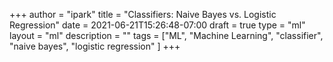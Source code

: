 +++
author = "ipark"
title = "Classifiers: Naive Bayes vs. Logistic Regression"
date =  2021-06-21T15:26:48-07:00
draft =  true
type = "ml"
layout = "ml"
description = ""
tags = ["ML", "Machine Learning", "classifier", "naive bayes", "logistic regression"
]
+++


